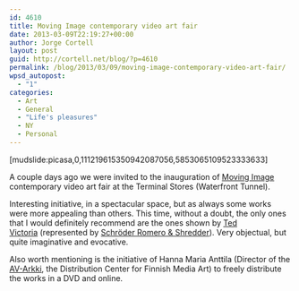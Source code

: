 ```yaml
---
id: 4610
title: Moving Image contemporary video art fair
date: 2013-03-09T22:19:27+00:00
author: Jorge Cortell
layout: post
guid: http://cortell.net/blog/?p=4610
permalink: /blog/2013/03/09/moving-image-contemporary-video-art-fair/
wpsd_autopost:
  - "1"
categories:
  - Art
  - General
  - "Life's pleasures"
  - NY
  - Personal
---
```

[mudslide:picasa,0,111219615350942087056,5853065109523333633]

A couple days ago we were invited to the inauguration of <a title="http://www.moving-image.info" href="http://www.moving-image.info" target="_blank">Moving Image</a> contemporary video art fair at the Terminal Stores (Waterfront Tunnel).

Interesting initiative, in a spectacular space, but as always some works were more appealing than others. This time, without a doubt, the only ones that I would definitely recommend are the ones shown by <a title="http://tedvictoria.com" href="http://tedvictoria.com" target="_blank">Ted Victoria</a> (represented by <a title="http://srandsgallery.com/index.php?/artists/ted_victoria/works/" href="http://srandsgallery.com/index.php?/artists/ted_victoria/works/" target="_blank">Schröder Romero & Shredder</a>). Very objectual, but quite imaginative and evocative.

Also worth mentioning is the initiative of Hanna Maria Anttila (Director of the <a title="http://www.av-arkki.fi" href="http://www.av-arkki.fi" target="_blank">AV-Arkki</a>, the Distribution Center for Finnish Media Art) to freely distribute the works in a DVD and online.